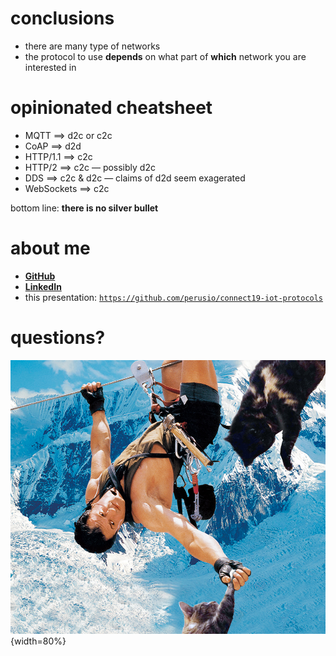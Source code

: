 
# conclusions

* there are many type of networks
* the protocol to use **depends** on what part of **which** network
  you are interested in

# opinionated cheatsheet

 * MQTT $\implies$ d2c or c2c
 * CoAP $\implies$ d2d
 * HTTP/1.1 $\implies$ c2c
 * HTTP/2 $\implies$ c2c &mdash; possibly d2c
 * DDS $\implies$ c2c & d2c &mdash; claims of d2d seem exagerated
 * WebSockets $\implies$ c2c

bottom line: **there is no silver bullet**
  
# about me

* [**GitHub**](https://github.com/perusio)
* [**LinkedIn**](https://www.linkedin.com/in/perusio)
* this presentation: [`https://github.com/perusio/connect19-iot-protocols`](https://github.com/perusio/connect19-iot-protocols)
 
# questions?

![](assets/cliffhanger-cat-cropped.png){width=80%}
